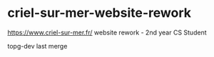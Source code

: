 # criel-sur-mer-website-rework
https://www.criel-sur-mer.fr/ website rework - 2nd year CS Student

topg-dev last merge
